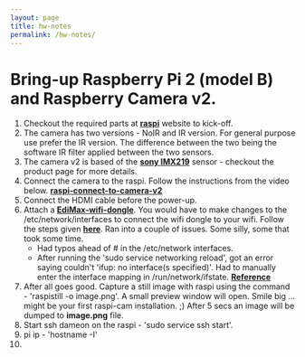 ```yaml
---
layout: page
title: hw-notes
permalink: /hw-notes/
---
```


# Bring-up Raspberry Pi 2 (model B) and Raspberry Camera v2.

1. Checkout the required parts at **[raspi](https://www.raspberrypi.org/)** website to kick-off.
2. The camera has two versions - NoIR and IR version. For general purpose use
prefer the IR version. The difference between the two being the software IR filter
applied between the two sensors.
3. The camera v2 is based of the **[sony IMX219](https://www.sony-semicon.co.jp/products_en/new_pro/april_2014/imx219_e.html#Figure1)** sensor - checkout the product
page for more details.
4. Connect the camera to the raspi. Follow the instructions from the video below.
**[raspi-connect-to-camera-v2](https://www.youtube.com/watch?v=T8T6S5eFpqE&)**
5. Connect the HDMI cable before the power-up.
6. Attach a **[EdiMax-wifi-dongle]()**. You would have to make changes to the /etc/network/interfaces to connect the
wifi dongle to your wifi. Follow the steps given **[here](https://raspberrypihq.com/how-to-add-wifi-to-the-raspberry-pi/)**. Ran into a couple of issues. Some silly, some that took some time.
    - Had typos ahead of # in the /etc/network interfaces.
    - After running the 'sudo service networking reload', got an error saying couldn't 'ifup: no interface(s specified)'. Had to manually enter the interface mapping in /run/network/ifstate. **[Reference](https://unix.stackexchange.com/questions/50602/cant-ifdown-eth0-main-interface)**
7. After all goes good. Capture a still image with raspi using the command - 'raspistill -o image.png'. A small preview window will open. Smile big ... might be your first raspi-cam installation. ;) After 5 secs an image will be dumped to **image.png** file.
8. Start ssh dameon on the raspi - 'sudo service ssh start'.
9. pi ip - 'hostname -I'
10. 
